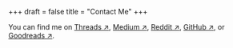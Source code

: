 +++
draft = false
title = "Contact Me"
+++

You can find me on [Threads ↗](https://www.threads.com/@chrisdotslash), [Medium ↗](https://medium.com/@chrisdotslash), [Reddit ↗](https://www.reddit.com/user/chrisdotslash/), [GitHub ↗](https://github.com/chrisdotslash), or [Goodreads ↗](https://www.goodreads.com/chrisdotslash).
